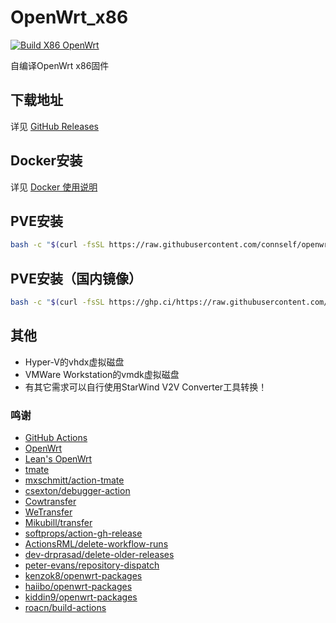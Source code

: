 # OpenWrt_x86
[![Build X86 OpenWrt](https://github.com/connself/openwrt-action/actions/workflows/build-x86_64.yml/badge.svg)](https://github.com/connself/openwrt-action/actions/workflows/build-x86_64.yml)

自编译OpenWrt x86固件  


## 下载地址
详见 [GitHub Releases](https://github.com/connself/openwrt-action/releases)  

## Docker安装
详见 [Docker 使用说明](https://github.com/connself/openwrt-action/blob/main/x86_64/docker/README.md)  

## PVE安装

```bash -c
bash -c "$(curl -fsSL https://raw.githubusercontent.com/connself/openwrt-action/main/openwrt-lxc.sh)"
```

## PVE安装（国内镜像）

```bash -c
bash -c "$(curl -fsSL https://ghp.ci/https://raw.githubusercontent.com/connself/openwrt-action/main/openwrt-lxc.sh)"
```

## 其他

- Hyper-V的vhdx虚拟磁盘
- VMWare Workstation的vmdk虚拟磁盘
- 有其它需求可以自行使用StarWind V2V Converter工具转换！  

### 鸣谢
- [GitHub Actions](https://github.com/features/actions)
- [OpenWrt](https://github.com/openwrt/openwrt)
- [Lean's OpenWrt](https://github.com/coolsnowwolf/lede)
- [tmate](https://github.com/tmate-io/tmate)
- [mxschmitt/action-tmate](https://github.com/mxschmitt/action-tmate)
- [csexton/debugger-action](https://github.com/csexton/debugger-action)
- [Cowtransfer](https://cowtransfer.com)
- [WeTransfer](https://wetransfer.com/)
- [Mikubill/transfer](https://github.com/Mikubill/transfer)
- [softprops/action-gh-release](https://github.com/softprops/action-gh-release)
- [ActionsRML/delete-workflow-runs](https://github.com/ActionsRML/delete-workflow-runs)
- [dev-drprasad/delete-older-releases](https://github.com/dev-drprasad/delete-older-releases)
- [peter-evans/repository-dispatch](https://github.com/peter-evans/repository-dispatch)
- [kenzok8/openwrt-packages](https://github.com/kenzok8/openwrt-packages)
- [haiibo/openwrt-packages](https://github.com/haiibo/openwrt-packages)
- [kiddin9/openwrt-packages](https://github.com/kiddin9/openwrt-packages)
- [roacn/build-actions](https://github.com/roacn/build-actions)
